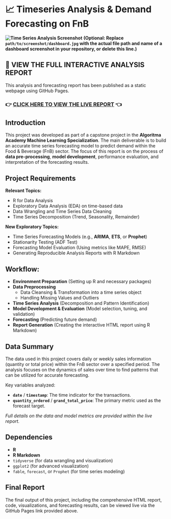 # 📈 Timeseries Analysis & Demand Forecasting on FnB

**![Time Series Analysis Screenshot](path/to/screenshot/dashboard.jpg)** **(Optional: Replace `path/to/screenshot/dashboard.jpg` with the actual file path and name of a dashboard screenshot in your repository, or delete this line.)**

## 🔗 VIEW THE FULL INTERACTIVE ANALYSIS REPORT

This analysis and forecasting report has been published as a static webpage using GitHub Pages.

### **👉 [CLICK HERE TO VIEW THE LIVE REPORT](https://zahraa02.github.io/Algoritma_ML_Timeseries-Analysis-Forecasting-on-FnB/)** 👈

## Introduction
This project was developed as part of a capstone project in the **Algoritma Academy Machine Learning Specialization**. The main deliverable is to build an accurate time series forecasting model to predict demand within the Food & Beverage (FnB) sector. The focus of this report is on the process of **data pre-processing**, **model development**, performance evaluation, and interpretation of the forecasting results.

## Project Requirements

**Relevant Topics:**
- R for Data Analysis
- Exploratory Data Analysis (EDA) on time-based data
- Data Wrangling and Time Series Data Cleaning
- Time Series Decomposition (Trend, Seasonality, Remainder)

**New Exploratory Topics:**
- Time Series Forecasting Models (e.g., **ARIMA**, **ETS**, or **Prophet**)
- Stationarity Testing (ADF Test)
- Forecasting Model Evaluation (Using metrics like MAPE, RMSE)
- Generating Reproducible Analysis Reports with R Markdown

## Workflow:
- **Environment Preparation** (Setting up R and necessary packages)
- **Data Preprocessing**
    - Data Cleansing & Transformation into a time series object
    - Handling Missing Values and Outliers
- **Time Series Analysis** (Decomposition and Pattern Identification)
- **Model Development & Evaluation** (Model selection, tuning, and validation)
- **Forecasting** (Predicting future demand)
- **Report Generation** (Creating the interactive HTML report using R Markdown)

## Data Summary
The data used in this project covers daily or weekly sales information (quantity or total price) within the FnB sector over a specified period. The analysis focuses on the dynamics of sales over time to find patterns that can be utilized for accurate forecasting.

Key variables analyzed:
- **`date`** / **`timestamp`**: The time indicator for the transactions.
- **`quantity_ordered`** / **`grand_total_price`**: The primary metric used as the forecast target.

*Full details on the data and model metrics are provided within the live report.*

## Dependencies
- **R**
- **R Markdown**
- `tidyverse` (for data wrangling and visualization)
- `ggplot2` (for advanced visualization)
- `fable`, `forecast`, or `Prophet` (for time series modeling)

## Final Report
The final output of this project, including the comprehensive HTML report, code, visualizations, and forecasting results, can be viewed live via the GitHub Pages link provided above.
